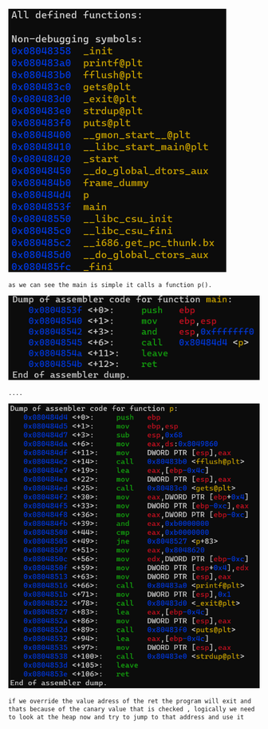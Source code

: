 ![all function](./resources/functions.png "functions")

```
as we can see the main is simple it calls a function p().
```
![main function](./resources/main_function.png "main function")

```
....
```
![p function](./resources/p_function.png "p function")
```
if we override the value adress of the ret the program will exit and thats because of the canary value that is checked , logically we need to look at the heap now and try to jump to that address and use it
```